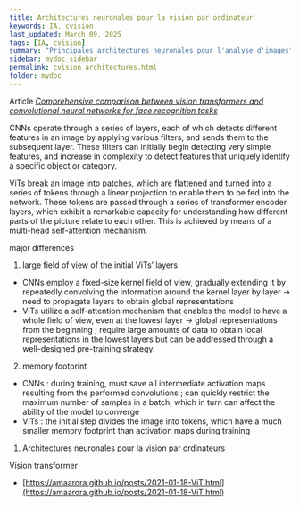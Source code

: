 ```yaml
---
title: Architectures neuronales pour la vision par ordinateur
keywords: IA, cvision
last_updated: March 09, 2025
tags: [IA, cvision]
summary: "Principales architectures neuronales pour l'analyse d'images"
sidebar: mydoc_sidebar
permalink: cvision_architectures.html
folder: mydoc
---
```


Article [*Comprehensive comparison between vision transformers and convolutional neural networks for face recognition tasks*](https://www.nature.com/articles/s41598-024-72254-w)

CNNs operate through a series of layers, each of which detects different features in an image by applying various filters, and sends them to the subsequent layer. These filters can initially begin detecting very simple features, and increase in complexity to detect features that uniquely identify a specific object or category.

ViTs break an image into patches, which are flattened and turned into a series of tokens through a linear projection to enable them to be fed into the network. These tokens are passed through a series of transformer encoder layers, which exhibit a remarkable capacity for understanding how different parts of the picture relate to each other. This is achieved by means of a multi-head self-attention mechanism. 

major differences 
1) large field of view of the initial ViTs’ layers
- CNNs employ a fixed-size kernel field of view, gradually extending it by repeatedly convolving the information around the kernel layer by layer -> need to propagate layers to obtain global representations
- ViTs utilize a self-attention mechanism that enables the model to have a whole field of view, even at the lowest layer -> global representations from the beginning ; require large amounts of data to obtain local representations in the lowest layers but can be addressed through a well-designed pre-training strategy.

2) memory footprint 
- CNNs : during training, must save all intermediate activation maps resulting from the performed convolutions ; can quickly restrict the maximum number of samples in a batch, which in turn can affect the ability of the model to converge
- ViTs : the initial step divides the image into tokens, which have a much smaller memory footprint than activation maps during training




1.	Architectures neuronales pour la vision par ordinateurs

Vision transformer
* [https://amaarora.github.io/posts/2021-01-18-ViT.html](https://amaarora.github.io/posts/2021-01-18-ViT.html)
